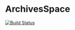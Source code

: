 
ArchivesSpace
=============

[![Build Status](https://secure.travis-ci.org/tingletech/archivesspace.png?branch=master)](http://travis-ci.org/tingletech/archivesspace)
